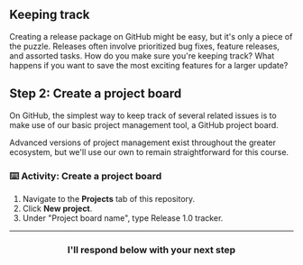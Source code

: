 ## Keeping track

Creating a release package on GitHub might be easy, but it's only a piece of the puzzle. Releases often involve prioritized bug fixes, feature releases, and assorted tasks. How do you make sure you're keeping track? What happens if you want to save the most exciting features for a larger update?

## Step 2: Create a project board

On GitHub, the simplest way to keep track of several related issues is to make use of our basic project management tool, a GitHub project board.

Advanced versions of project management exist throughout the greater ecosystem, but we'll use our own to remain straightforward for this course.

### :keyboard: Activity: Create a project board

1. Navigate to the **Projects** tab of this repository.
1. Click **New project**.
1. Under "Project board name", type Release 1.0 tracker.

<hr>
<h3 align="center">I'll respond below with your next step</h3>
